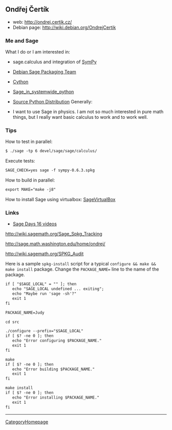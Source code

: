 

## Ondřej Čertík

   * web: <a href="http://ondrej.certik.cz/">http://ondrej.certik.cz/</a> 
   * Debian page: <a href="http://wiki.debian.org/OndrejCertik">http://wiki.debian.org/OndrejCertik</a> 

### Me and Sage

What I do or I am interested in: 

   * sage.calculus and integration of <a href="/SymPy">SymPy</a> 
   * <a href="/DebianSAGE">Debian Sage Packaging Team</a> 
   * <a class="http" href="http://cython.org/">Cython</a> 
   * <a href="/Sage_in_systemwide_python">Sage_in_systemwide_python</a> 
   * <a href="/OndrejCertik/SPD">Source Python Distribution</a> 
Generally: 

   * I want to use Sage in physics. I am not so much interested in pure math things, but I really want basic calculus to work and to work well. 

### Tips

How to test in parallel: 
```txt
$ ./sage -tp 6 devel/sage/sage/calculus/
```
Execute tests: 
```txt
SAGE_CHECK=yes sage -f sympy-0.6.3.spkg
```
How to build in parallel: 
```txt
export MAKE="make -j8"
```
How to install Sage using virtualbox: <a href="/SageVirtualBox">SageVirtualBox</a> 


### Links

* <a href="/OndrejCertik/SD16">Sage Days 16 videos</a> 

<a href="http://wiki.sagemath.org/Sage_Spkg_Tracking">http://wiki.sagemath.org/Sage_Spkg_Tracking</a> 

<a href="http://sage.math.washington.edu/home/ondrej/">http://sage.math.washington.edu/home/ondrej/</a> 

<a href="http://wiki.sagemath.org/SPKG_Audit">http://wiki.sagemath.org/SPKG_Audit</a> 

Here is a sample `spkg-install` script for a typical `configure && make && make install` package. Change the `PACKAGE_NAME=` line to the name of the package. 


```txt
if [ "$SAGE_LOCAL" = "" ]; then
   echo "SAGE_LOCAL undefined ... exiting";
   echo "Maybe run 'sage -sh'?"
   exit 1
fi

PACKAGE_NAME=Judy

cd src

./configure --prefix="$SAGE_LOCAL"
if [ $? -ne 0 ]; then
   echo "Error configuring $PACKAGE_NAME."
   exit 1
fi

make
if [ $? -ne 0 ]; then
   echo "Error building $PACKAGE_NAME."
   exit 1
fi

make install
if [ $? -ne 0 ]; then
   echo "Error installing $PACKAGE_NAME."
   exit 1
fi
```


---

 <a href="/CategoryHomepage">CategoryHomepage</a> 
